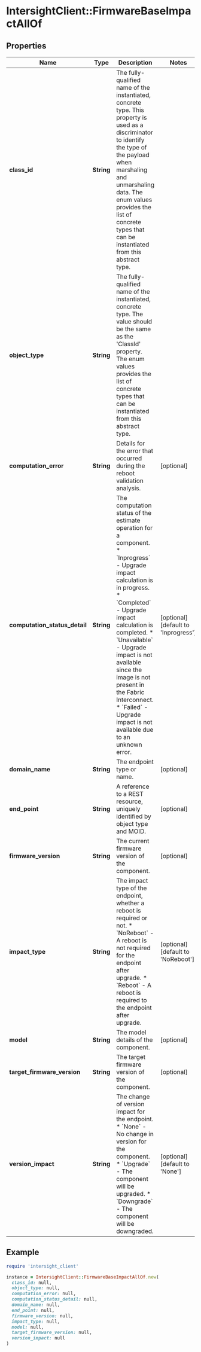 # IntersightClient::FirmwareBaseImpactAllOf

## Properties

| Name | Type | Description | Notes |
| ---- | ---- | ----------- | ----- |
| **class_id** | **String** | The fully-qualified name of the instantiated, concrete type. This property is used as a discriminator to identify the type of the payload when marshaling and unmarshaling data. The enum values provides the list of concrete types that can be instantiated from this abstract type. |  |
| **object_type** | **String** | The fully-qualified name of the instantiated, concrete type. The value should be the same as the &#39;ClassId&#39; property. The enum values provides the list of concrete types that can be instantiated from this abstract type. |  |
| **computation_error** | **String** | Details for the error that occurred during the reboot validation analysis. | [optional] |
| **computation_status_detail** | **String** | The computation status of the estimate operation for a component. * &#x60;Inprogress&#x60; - Upgrade impact calculation is in progress. * &#x60;Completed&#x60; - Upgrade impact calculation is completed. * &#x60;Unavailable&#x60; - Upgrade impact is not available since the image is not present in the Fabric Interconnect. * &#x60;Failed&#x60; - Upgrade impact is not available due to an unknown error. | [optional][default to &#39;Inprogress&#39;] |
| **domain_name** | **String** | The endpoint type or name. | [optional] |
| **end_point** | **String** | A reference to a REST resource, uniquely identified by object type and MOID. | [optional] |
| **firmware_version** | **String** | The current firmware version of the component. | [optional] |
| **impact_type** | **String** | The impact type of the endpoint, whether a reboot is required or not. * &#x60;NoReboot&#x60; - A reboot is not required for the endpoint after upgrade. * &#x60;Reboot&#x60; - A reboot is required to the endpoint after upgrade. | [optional][default to &#39;NoReboot&#39;] |
| **model** | **String** | The model details of the component. | [optional] |
| **target_firmware_version** | **String** | The target firmware version of the component. | [optional] |
| **version_impact** | **String** | The change of version impact for the endpoint. * &#x60;None&#x60; - No change in version for the component. * &#x60;Upgrade&#x60; - The component will be upgraded. * &#x60;Downgrade&#x60; - The component will be downgraded. | [optional][default to &#39;None&#39;] |

## Example

```ruby
require 'intersight_client'

instance = IntersightClient::FirmwareBaseImpactAllOf.new(
  class_id: null,
  object_type: null,
  computation_error: null,
  computation_status_detail: null,
  domain_name: null,
  end_point: null,
  firmware_version: null,
  impact_type: null,
  model: null,
  target_firmware_version: null,
  version_impact: null
)
```

